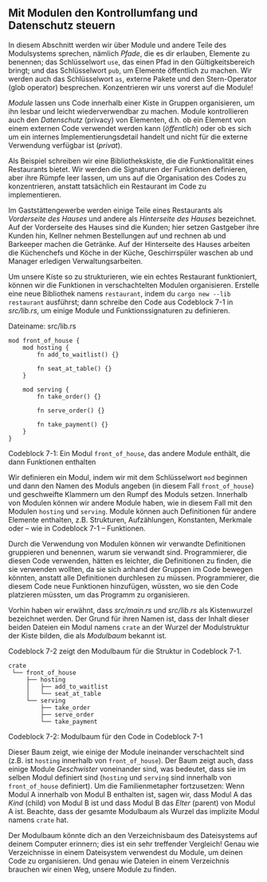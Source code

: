 ## Mit Modulen den Kontrollumfang und Datenschutz steuern

In diesem Abschnitt werden wir über Module und andere Teile des Modulsystems
sprechen, nämlich *Pfade*, die es dir erlauben, Elemente zu benennen; das
Schlüsselwort `use`, das einen Pfad in den Gültigkeitsbereich bringt; und das
Schlüsselwort `pub`, um Elemente öffentlich zu machen. Wir werden auch das
Schlüsselwort `as`, externe Pakete und den Stern-Operator (glob operator)
besprechen. Konzentrieren wir uns vorerst auf die Module!

*Module* lassen uns Code innerhalb einer Kiste in Gruppen organisieren, um ihn
lesbar und leicht wiederverwendbar zu machen. Module kontrollieren auch den
*Datenschutz* (privacy) von Elementen, d.h. ob ein Element von einem externen
Code verwendet werden kann (*öffentlich*) oder ob es sich um ein internes
Implementierungsdetail handelt und nicht für die externe Verwendung verfügbar
ist (*privat*).

Als Beispiel schreiben wir eine Bibliothekskiste, die die Funktionalität eines
Restaurants bietet. Wir werden die Signaturen der Funktionen definieren, aber
ihre Rümpfe leer lassen, um uns auf die Organisation des Codes zu
konzentrieren, anstatt tatsächlich ein Restaurant im Code zu implementieren.

Im Gaststättengewerbe werden einige Teile eines Restaurants als *Vorderseite
des Hauses* und andere als *Hinterseite des Hauses* bezeichnet. Auf der
Vorderseite des Hauses sind die Kunden; hier setzen Gastgeber ihre Kunden hin,
Kellner nehmen Bestellungen auf und rechnen ab und Barkeeper machen die
Getränke. Auf der Hinterseite des Hauses arbeiten die Küchenchefs und Köche in
der Küche, Geschirrspüler waschen ab und Manager erledigen Verwaltungsarbeiten.

Um unsere Kiste so zu strukturieren, wie ein echtes Restaurant funktioniert,
können wir die Funktionen in verschachtelten Modulen organisieren. Erstelle
eine neue Bibliothek namens `restaurant`, indem du `cargo new --lib restaurant`
ausführst; dann schreibe den Code aus Codeblock 7-1 in *src/lib.rs*, um einige
Module und Funktionssignaturen zu definieren.

<span class="filename">Dateiname: src/lib.rs</span>

```rust,noplayground
mod front_of_house {
    mod hosting {
        fn add_to_waitlist() {}

        fn seat_at_table() {}
    }

    mod serving {
        fn take_order() {}

        fn serve_order() {}

        fn take_payment() {}
    }
}
```

<span class="caption">Codeblock 7-1: Ein Modul `front_of_house`, das andere
Module enthält, die dann Funktionen enthalten</span>

Wir definieren ein Modul, indem wir mit dem Schlüsselwort `mod` beginnen und
dann den Namen des Moduls angeben (in diesem Fall `front_of_house`) und
geschweifte Klammern um den Rumpf des Moduls setzen. Innerhalb von Modulen
können wir andere Module haben, wie in diesem Fall mit den Modulen `hosting`
und `serving`. Module können auch Definitionen für andere Elemente enthalten,
z.B. Strukturen, Aufzählungen, Konstanten, Merkmale oder &ndash; wie in
Codeblock 7-1 &ndash; Funktionen.

Durch die Verwendung von Modulen können wir verwandte Definitionen gruppieren
und benennen, warum sie verwandt sind. Programmierer, die diesen Code
verwenden, hätten es leichter, die Definitionen zu finden, die sie verwenden
wollten, da sie sich anhand der Gruppen im Code bewegen könnten, anstatt alle
Definitionen durchlesen zu müssen. Programmierer, die diesem Code neue
Funktionen hinzufügen, wüssten, wo sie den Code platzieren müssten, um das
Programm zu organisieren.

Vorhin haben wir erwähnt, dass *src/main.rs* und *src/lib.rs* als Kistenwurzel
bezeichnet werden. Der Grund für ihren Namen ist, dass der Inhalt dieser beiden
Dateien ein Modul namens `crate` an der Wurzel der Modulstruktur der Kiste
bilden, die als *Modulbaum* bekannt ist.

Codeblock 7-2 zeigt den Modulbaum für die Struktur in Codeblock 7-1.

```text
crate
 └── front_of_house
     ├── hosting
     │   ├── add_to_waitlist
     │   └── seat_at_table
     └── serving
         ├── take_order
         ├── serve_order
         └── take_payment
```

<span class="caption">Codeblock 7-2: Modulbaum für den Code in Codeblock
7-1</span>

Dieser Baum zeigt, wie einige der Module ineinander verschachtelt sind (z.B.
ist `hosting` innerhalb von `front_of_house`). Der Baum zeigt auch, dass einige
Module *Geschwister* voneinander sind, was bedeutet, dass sie im selben Modul
definiert sind (`hosting` und `serving` sind innerhalb von `front_of_house`
definiert). Um die Familienmetapher fortzusetzen: Wenn Modul A innerhalb von
Modul B enthalten ist, sagen wir, dass Modul A das *Kind* (child) von Modul B
ist und dass Modul B das *Elter* (parent) von Modul A ist. Beachte, dass der
gesamte Modulbaum als Wurzel das implizite Modul namens `crate` hat.

Der Modulbaum könnte dich an den Verzeichnisbaum des Dateisystems auf deinem
Computer erinnern; dies ist ein sehr treffender Vergleich! Genau wie
Verzeichnisse in einem Dateisystem verwendest du Module, um deinen Code zu
organisieren. Und genau wie Dateien in einem Verzeichnis brauchen wir einen
Weg, unsere Module zu finden.
